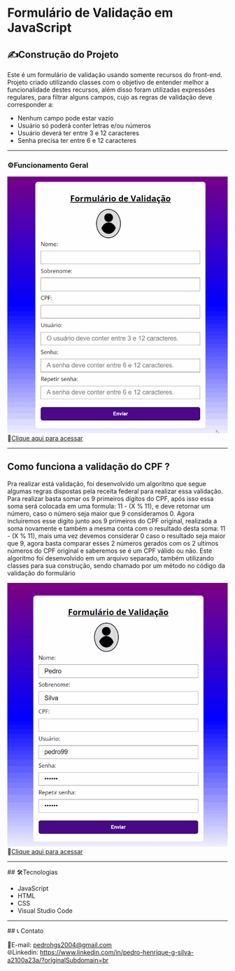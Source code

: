 <h1 style="textDecoration = underline">Formulário de Validação em JavaScript</h1>

<h2>✍️Construção do Projeto</h2>

<p>Este é um formulário de validação usando somente recursos do front-end. Projeto criado utilizando classes com o objetivo de entender melhor a funcionalidade destes recursos, além disso foram utilizadas expressões regulares, para filtrar alguns campos, cujo as regras de validação deve corresponder a:</p>
 <ul>
      <li>Nenhum campo pode estar vazio</li>
      <li>Usuário só poderá conter letras e/ou números</li>
      <li>Usuário deverá ter entre 3 e 12 caracteres</li>
      <li>Senha precisa ter entre 6 e 12 caracteres</li>
    </ul>
<hr>
<h3>⚙️Funcionamento Geral</h3>

![preview](./principal.gif)<br>
🔗[Clique aqui para acessar](https://pedrodevvv.github.io/Timer-JS/)<br> 

<hr>
<h2>Como funciona a validação do CPF ?</h2>
<p>Pra realizar está validação, foi desenvolvido um algorítmo que segue algumas regras dispostas pela receita federal para realizar essa validação. Para realizar basta somar os 9 primeiros dígitos do CPF, após isso essa soma será colocada em uma formula: 11 - (X % 11), e deve retornar um número, caso o número seja maior que 9 consideramos 0. Agora incluiremos esse digito junto aos 9 primeiros do CPF original, realizada a soma novamente e também a mesma conta com o resultado desta soma: 11 - (X % 11), mais uma vez devemos considerar 0 caso o resultado seja maior que 9, agora basta comparar esses 2 números gerados com os 2 ultimos números do CPF original e saberemos se é um CPF válido ou não. Este algoritmo foi desenvolvido em um arquivo separado, também utilizando classes para sua construção, sendo chamado por um método no código da validação do formulário</p>

![preview](./validacao.gif)<br>
🔗[Clique aqui para acessar](https://pedrodevvv.github.io/Timer-JS/)<br> 

<hr>
## 🛠️Tecnologias

* JavaScript
* HTML
* CSS
* Visual Studio Code
<hr>
## 📞 Contato

📩E-mail: pedrohgs2004@gmail.com <br>
🌐Linkedin: https://www.linkedin.com/in/pedro-henrique-g-silva-a2100a23a/?originalSubdomain=br
